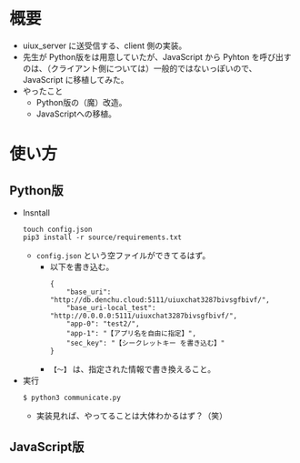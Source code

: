 # 概要
- uiux_server に送受信する、client 側の実装。
- 先生が Python版をは用意していたが、JavaScript から Pyhton を呼び出すのは、（クライアント側については）一般的ではないっぽいので、JavaScript に移植してみた。
- やったこと
  - Python版の（魔）改造。
  - JavaScriptへの移植。

# 使い方
## Python版
- Insntall
    ```
    touch config.json
    pip3 install -r source/requirements.txt
    ```
    - `config.json` という空ファイルができてるはず。
      - 以下を書き込む。
        ```
        {
            "base_uri": "http://db.denchu.cloud:5111/uiuxchat3287bivsgfbivf/",
            "base_uri-local_test": "http://0.0.0.0:5111/uiuxchat3287bivsgfbivf/",
            "app-0": "test2/",
            "app-1": "【アプリ名を自由に指定】",
            "sec_key": "【シークレットキー を書き込む】"
        }
        ```
      - `【〜】` は、指定された情報で書き換えること。
- 実行
    ```
    $ python3 communicate.py
    ```
    - 実装見れば、やってることは大体わかるはず？（笑）


## JavaScript版


